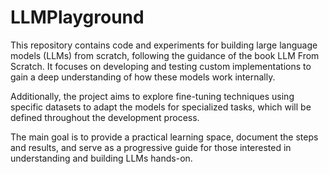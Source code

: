 # LLMPlayground

This repository contains code and experiments for building large language models (LLMs) from scratch, following the guidance of the book LLM From Scratch. It focuses on developing and testing custom implementations to gain a deep understanding of how these models work internally.

Additionally, the project aims to explore fine-tuning techniques using specific datasets to adapt the models for specialized tasks, which will be defined throughout the development process.

The main goal is to provide a practical learning space, document the steps and results, and serve as a progressive guide for those interested in understanding and building LLMs hands-on.
